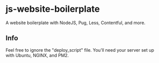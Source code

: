 # js-website-boilerplate
A website boilerplate with NodeJS, Pug, Less, Contentful, and more.

## Info
Feel free to ignore the "deploy_script" file. You'll need your server set up with Ubuntu, NGINX, and PM2.
